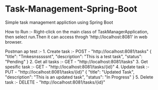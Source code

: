 # Task-Management-Spring-Boot
Simple task management appliction using Spring Boot


How to Run :- Right-click on the main class of TaskManagerApplication, then select run.Then it can access throgh 'http://localhost:8081' in web browser.

Postman ap test :-
                1. Create task :- POST - "http://localhost:8081/tasks"
                            {
                                "title": "Tmkesnsssssnt",
                                "description": "This is a test task",
                                "status": "Pending"
                            }
                2. Get all tasks :- GET - "http://localhost:8081/tasks"
                3. Get spesific task :- GET - "http://localhost:8081/tasks/{id}"
                4. Update task :- PUT - "http://localhost:8081/tasks/{id}"
                            {
                                "title": "Updated Task",
                                "description": "This is an updated task",
                                "status": "In Progress"
                            }
                5. Delete task :- DELETE - "http://localhost:8081/tasks/{id}"
